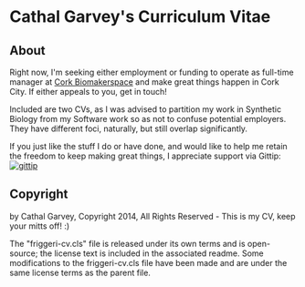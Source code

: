 # Cathal Garvey's Curriculum Vitae
## About
Right now, I'm seeking either employment or funding to operate as full-time manager
at [Cork Biomakerspace](http://www.indiebiotech.com/?p=248) and make great things
happen in Cork City. If either appeals to you, get in touch!

Included are two CVs, as I was advised to partition my work in Synthetic Biology
from my Software work so as not to confuse potential employers. They have different
foci, naturally, but still overlap significantly.

If you just like the stuff I do or have done, and would like to help me retain the
freedom to keep making great things, I appreciate support via Gittip:
[![gittip](https://img.shields.io/gittip/onetruecathal.svg)](https://www.gittip.com/onetruecathal/)

## Copyright
by Cathal Garvey, Copyright 2014, All Rights Reserved - This is my CV, keep your
mitts off! :)

The "friggeri-cv.cls" file is released under its own terms and is open-source;
the license text is included in the associated readme. Some modifications to the
friggeri-cv.cls file have been made and are under the same license terms as the
parent file.

